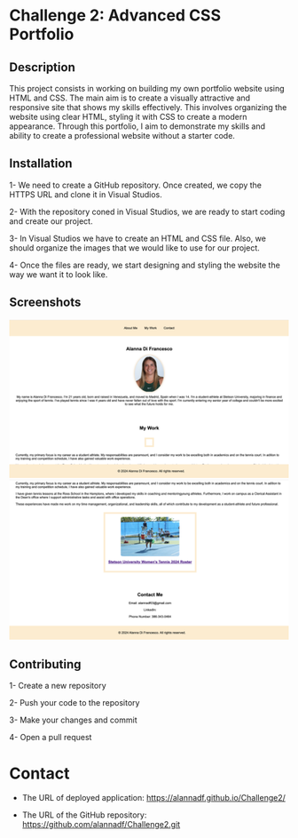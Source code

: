 # Challenge 2: Advanced CSS Portfolio

## Description

This project consists in working on building my own portfolio website using HTML and CSS. The main aim is to create a visually attractive and responsive site that shows my skills effectively. This involves organizing the website using clear HTML, styling it with CSS to create a modern appearance. Through this portfolio, I aim to demonstrate my skills and ability to create a professional website without a starter code. 

## Installation

1- We need to create a GitHub repository. Once created, we copy the HTTPS URL and clone it in Visual Studios. 

2- With the repository coned in Visual Studios, we are ready to start coding and create our project. 

3- In Visual Studios we have to create an HTML and CSS file. Also, we should organize the images that we would like to use for our project. 

4- Once the files are ready, we start designing and styling the website the way we want it to look like. 

## Screenshots

![Result](./assets/img/img4challenge2.png)
![Result](./assets/img/img5challenge2.png)

## Contributing

1- Create a new repository

2- Push your code to the repository 

3- Make your changes and commit

4- Open a pull request



# Contact

* The URL of deployed application: https://alannadf.github.io/Challenge2/ 


* The URL of the GitHub repository: https://github.com/alannadf/Challenge2.git




